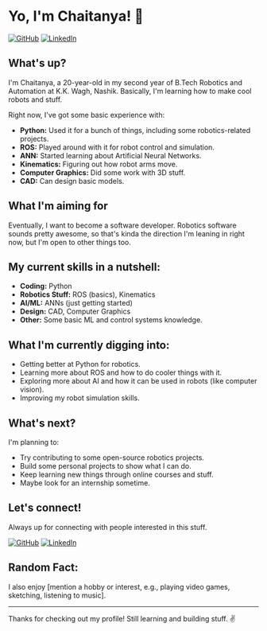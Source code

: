 # Yo, I'm Chaitanya! 👋

[![GitHub](https://img.shields.io/badge/GitHub-Chaitanya6Nli-blue?style=flat-square&logo=github)](https://github.com/Chaitanya6Nli)
[![LinkedIn](https://img.shields.io/badge/LinkedIn-ChaitanyaBelekar-blue?style=flat-square&logo=linkedin)](https://www.linkedin.com/in/chaitanya-belekar/)

## What's up?

I'm Chaitanya, a 20-year-old in my second year of B.Tech Robotics and Automation at K.K. Wagh, Nashik. Basically, I'm learning how to make cool robots and stuff.

Right now, I've got some basic experience with:

-   **Python:** Used it for a bunch of things, including some robotics-related projects.
-   **ROS:** Played around with it for robot control and simulation.
-   **ANN:** Started learning about Artificial Neural Networks.
-   **Kinematics:** Figuring out how robot arms move.
-   **Computer Graphics:** Did some work with 3D stuff.
-   **CAD:** Can design basic models.

## What I'm aiming for

Eventually, I want to become a software developer. Robotics software sounds pretty awesome, so that's kinda the direction I'm leaning in right now, but I'm open to other things too.

## My current skills in a nutshell:

-   **Coding:** Python
-   **Robotics Stuff:** ROS (basics), Kinematics
-   **AI/ML:** ANNs (just getting started)
-   **Design:** CAD, Computer Graphics
-   **Other:** Some basic ML and control systems knowledge.

## What I'm currently digging into:

-   Getting better at Python for robotics.
-   Learning more about ROS and how to do cooler things with it.
-   Exploring more about AI and how it can be used in robots (like computer vision).
-   Improving my robot simulation skills.

## What's next?

I'm planning to:

-   Try contributing to some open-source robotics projects.
-   Build some personal projects to show what I can do.
-   Keep learning new things through online courses and stuff.
-   Maybe look for an internship sometime.

## Let's connect!

Always up for connecting with people interested in this stuff.

[![GitHub](https://img.shields.io/badge/GitHub-Chaitanya6Nli-24292e?style=flat-square&logo=github)](https://github.com/Chaitanya6Nli)
[![LinkedIn](https://img.shields.io/badge/LinkedIn-ChaitanyaBelekar-0077B5?style=flat-square&logo=linkedin)](https://www.linkedin.com/in/chaitanya-belekar/)

## Random Fact:

I also enjoy [mention a hobby or interest, e.g., playing video games, sketching, listening to music].

---

Thanks for checking out my profile! Still learning and building stuff. ✌️
